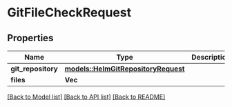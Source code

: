 # GitFileCheckRequest

## Properties

Name | Type | Description | Notes
------------ | ------------- | ------------- | -------------
**git_repository** | [**models::HelmGitRepositoryRequest**](HelmGitRepositoryRequest.md) |  | 
**files** | **Vec<String>** |  | 

[[Back to Model list]](../README.md#documentation-for-models) [[Back to API list]](../README.md#documentation-for-api-endpoints) [[Back to README]](../README.md)


